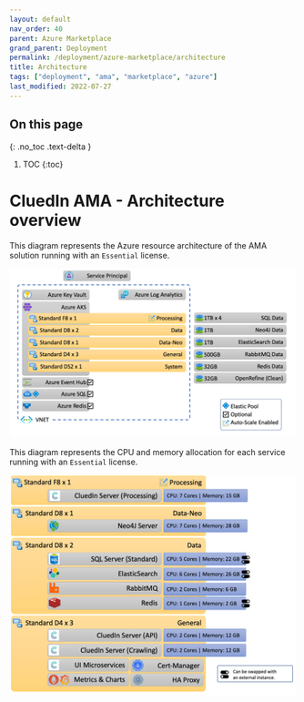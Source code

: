 ```yaml
---
layout: default
nav_order: 40
parent: Azure Marketplace
grand_parent: Deployment
permalink: /deployment/azure-marketplace/architecture
title: Architecture
tags: ["deployment", "ama", "marketplace", "azure"]
last_modified: 2022-07-27
---
```


## On this page
{: .no_toc .text-delta }
1. TOC
{:toc}

# CluedIn AMA - Architecture overview

This diagram represents the Azure resource architecture of the AMA solution running with an `Essential` license.

![img.png](../../../assets/images/ama/architecture/img.png)

This diagram represents the CPU and memory allocation for each service running with an `Essential` license.

![img_1.png](../../../assets/images/ama/architecture/img_1.png)